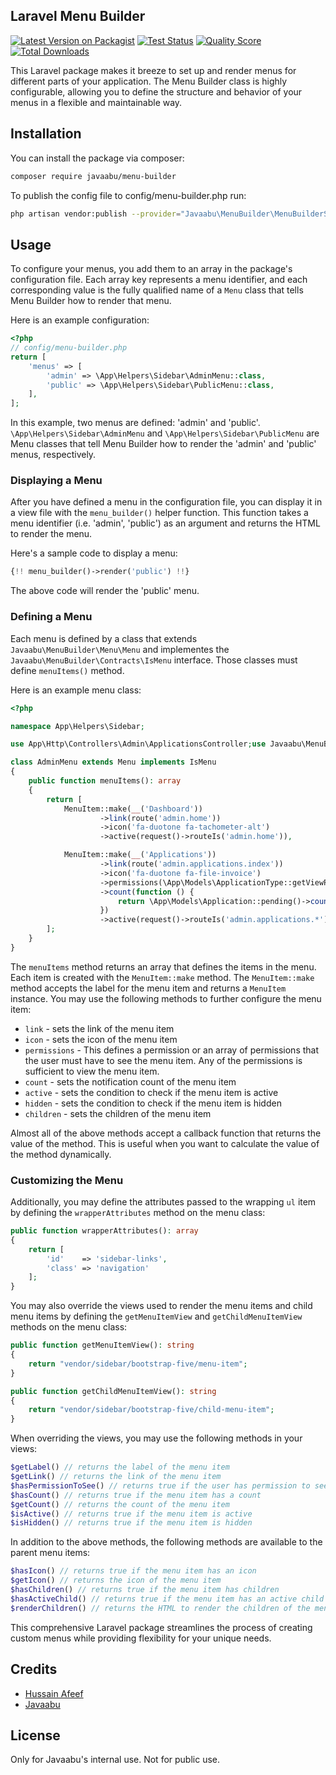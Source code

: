 ## Laravel Menu Builder

[![Latest Version on Packagist](https://img.shields.io/packagist/v/javaabu/menu-builder.svg?style=flat-square)](https://packagist.org/packages/javaabu/menu-builder)
[![Test Status](../../actions/workflows/run-tests.yml/badge.svg)](../../actions/workflows/run-tests.yml)
[![Quality Score](https://img.shields.io/scrutinizer/g/javaabu/menu-builder.svg?style=flat-square)](https://scrutinizer-ci.com/g/javaabu/menu-builder)
[![Total Downloads](https://img.shields.io/packagist/dt/javaabu/menu-builder.svg?style=flat-square)](https://packagist.org/packages/javaabu/menu-builder)

This Laravel package makes it breeze to set up and render menus for different parts of your application. The Menu Builder class is highly configurable, allowing you to define the structure and behavior of your menus in a flexible and maintainable way.

## Installation
You can install the package via composer:

```bash
composer require javaabu/menu-builder
```

To publish the config file to config/menu-builder.php run:

```bash
php artisan vendor:publish --provider="Javaabu\MenuBuilder\MenuBuilderServiceProvider" --tag="config"
```

## Usage
To configure your menus, you add them to an array in the package's configuration file. Each array key represents a menu identifier, and each corresponding value is the fully qualified name of a `Menu` class that tells Menu Builder how to render that menu.

Here is an example configuration:

```php
<?php
// config/menu-builder.php
return [
    'menus' => [
        'admin' => \App\Helpers\Sidebar\AdminMenu::class,
        'public' => \App\Helpers\Sidebar\PublicMenu::class,
    ],
];
```

In this example, two menus are defined: 'admin' and 'public'. `\App\Helpers\Sidebar\AdminMenu` and `\App\Helpers\Sidebar\PublicMenu` are Menu classes that tell Menu Builder how to render the 'admin' and 'public' menus, respectively.

### Displaying a Menu

After you have defined a menu in the configuration file, you can display it in a view file with the `menu_builder()` helper function. This function takes a menu identifier (i.e. 'admin', 'public') as an argument and returns the HTML to render the menu.

Here's a sample code to display a menu:

```php
{!! menu_builder()->render('public') !!}
```
The above code will render the 'public' menu.

### Defining a Menu

Each menu is defined by a class that extends `Javaabu\MenuBuilder\Menu\Menu` and implementes the `Javaabu\MenuBuilder\Contracts\IsMenu` interface. 
Those classes must define `menuItems()` method.

Here is an example menu class:

```php
<?php

namespace App\Helpers\Sidebar;

use App\Http\Controllers\Admin\ApplicationsController;use Javaabu\MenuBuilder\Contracts\IsMenu;use Javaabu\MenuBuilder\Menu\Menu;use Javaabu\MenuBuilder\Menu\MenuItem;use Javaabu\MenuBuilder\Support\ChildMenuItem;

class AdminMenu extends Menu implements IsMenu
{
    public function menuItems(): array
    {
        return [
            MenuItem::make(__('Dashboard'))
                    ->link(route('admin.home'))
                    ->icon('fa-duotone fa-tachometer-alt')
                    ->active(request()->routeIs('admin.home')),

            MenuItem::make(__('Applications'))
                    ->link(route('admin.applications.index'))
                    ->icon('fa-duotone fa-file-invoice')
                    ->permissions(\App\Models\ApplicationType::getViewPermissionList())
                    ->count(function () {
                        return \App\Models\Application::pending()->count();
                    })
                    ->active(request()->routeIs('admin.applications.*')),
        ];
    }
}
```

The `menuItems` method returns an array that defines the items in the menu. Each item is created with the `MenuItem::make` method. 
The `MenuItem::make` method accepts the label for the menu item and returns a `MenuItem` instance. 
You may use the following methods to further configure the menu item:
- `link` - sets the link of the menu item
- `icon` - sets the icon of the menu item
- `permissions` - This defines a permission or an array of permissions that the user must have to see the menu item. Any of the permissions is sufficient to view the menu item.
- `count` - sets the notification count of the menu item
- `active` - sets the condition to check if the menu item is active
- `hidden` - sets the condition to check if the menu item is hidden
- `children` - sets the children of the menu item

Almost all of the above methods accept a callback function that returns the value of the method. This is useful when you want to calculate the value of the method dynamically.


### Customizing the Menu
Additionally, you may define the attributes passed to the wrapping `ul` item by defining the `wrapperAttributes` method on the menu class:

```php
public function wrapperAttributes(): array
{
    return [
        'id'    => 'sidebar-links',
        'class' => 'navigation'
    ];
}
```

You may also override the views used to render the menu items and child menu items by defining the `getMenuItemView` and `getChildMenuItemView` methods on the menu class:

```php
public function getMenuItemView(): string
{
    return "vendor/sidebar/bootstrap-five/menu-item";
}

public function getChildMenuItemView(): string
{
    return "vendor/sidebar/bootstrap-five/child-menu-item";
}
```

When overriding the views, you may use the following methods in your views:
```php
$getLabel() // returns the label of the menu item
$getLink() // returns the link of the menu item
$hasPermissionToSee() // returns true if the user has permission to see the menu item
$hasCount() // returns true if the menu item has a count
$getCount() // returns the count of the menu item
$isActive() // returns true if the menu item is active
$isHidden() // returns true if the menu item is hidden
```
In addition to the above methods, the following methods are available to the parent menu items:
```php
$hasIcon() // returns true if the menu item has an icon
$getIcon() // returns the icon of the menu item
$hasChildren() // returns true if the menu item has children
$hasActiveChild() // returns true if the menu item has an active child
$renderChildren() // returns the HTML to render the children of the menu item
```

This comprehensive Laravel package streamlines the process of creating custom menus while providing flexibility for your unique needs.

## Credits
- [Hussain Afeef](https://github.com/ibnnajjaar)
- [Javaabu](https://github.com/Javaabu)


## License
Only for Javaabu's internal use. Not for public use.



